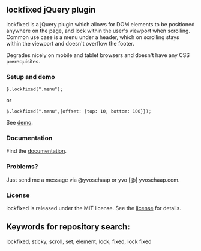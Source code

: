 ## lockfixed jQuery plugin

lockfixed is a jQuery plugin which allows for DOM elements to be positioned anywhere on the page, and lock within the user's viewport when scrolling. Common use case is a menu under a header, which on scrolling stays within the viewport and doesn't overflow the footer.

Degrades nicely on mobile and tablet browsers and doesn't have any CSS prerequisites.

### Setup and demo

    $.lockfixed(".menu");

or

    $.lockfixed(".menu",{offset: {top: 10, bottom: 100}});

See [demo](http://www.directlyrics.com/code/lockfixed/demo.html).


### Documentation

Find the [documentation](http://www.directlyrics.com/code/lockfixed/).


### Problems?

Just send me a message via @yvoschaap or yvo [@] yvoschaap.com.

### License

lockfixed is released under the MIT license.  See the [license](http://www.directlyrics.com/code/lockfixed/license.txt) for details.


## Keywords for repository search:

lockfixed, sticky, scroll, set, element, lock, fixed, lock fixed